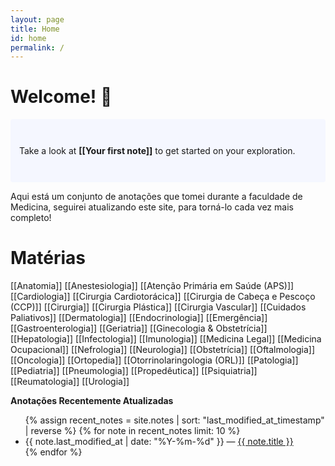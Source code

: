 ```yaml
---
layout: page
title: Home
id: home
permalink: /
---
```


# Welcome! 🌱

<p style="padding: 3em 1em; background: #f5f7ff; border-radius: 4px;">
  Take a look at <span style="font-weight: bold">[[Your first note]]</span> to get started on your exploration.
</p>

Aqui está um conjunto de anotações que tomei durante a faculdade de Medicina, 
seguirei atualizando este site, para torná-lo cada vez mais completo! 

# Matérias
[[Anatomia]]
[[Anestesiologia]]
[[Atenção Primária em Saúde (APS)]]
[[Cardiologia]]
[[Cirurgia Cardiotorácica]]
[[Cirurgia de Cabeça e Pescoço (CCP)]]
[[Cirurgia]]
[[Cirurgia Plástica]]
[[Cirurgia Vascular]]
[[Cuidados Paliativos]]
[[Dermatologia]]
[[Endocrinologia]]
[[Emergência]]
[[Gastroenterologia]]
[[Geriatria]]
[[Ginecologia & Obstetrícia]]
[[Hepatologia]]
[[Infectologia]]
[[Imunologia]]
[[Medicina Legal]]
[[Medicina Ocupacional]]
[[Nefrologia]]
[[Neurologia]]
[[Obstetrícia]]
[[Oftalmologia]]
[[Oncologia]]
[[Ortopedia]]
[[Otorrinolaringologia (ORL)]]
[[Patologia]]
[[Pediatria]]
[[Pneumologia]]
[[Propedêutica]]
[[Psiquiatria]]
[[Reumatologia]]
[[Urologia]]

<strong>Anotações Recentemente Atualizadas</strong>

<ul>
  {% assign recent_notes = site.notes | sort: "last_modified_at_timestamp" | reverse %}
  {% for note in recent_notes limit: 10 %}
    <li>
      {{ note.last_modified_at | date: "%Y-%m-%d" }} — <a class="internal-link" href="{{ site.baseurl }}{{ note.url }}">{{ note.title }}</a>
    </li>
  {% endfor %}
</ul>

<style>
  .wrapper {
    max-width: 46em;
  }
</style>
